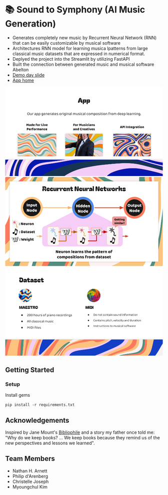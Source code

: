 # 📚 Sound to Symphony (AI Music Generation)

- Generates completely new music by Recurrent Neural Network (RNN) that can be easily customizable by musical software
- Architectures RNN model for learning musica lpatterns from large classical music datasets that are expressed in numerical format.
- Deplyed the project into the Streamlit by utilizing FastAPI
- Built the connection between generated music and musical software Abelton
- [Demo day slide](https://github.com/MyoungchulK/Sound_To_Symphony_LeWgon/blob/main/slide/Sound_to_symphony_Le_Wagon.pdf) 
- [App home](https://sound-to-symphony-hggkk6gcyupalttasetpiw.streamlit.app/)

![sc1](https://github.com/MyoungchulK/Sound_To_Symphony_LeWgon/blob/main/slide/sc1.png)
![sc2](https://github.com/MyoungchulK/Sound_To_Symphony_LeWgon/blob/main/slide/sc2.png)
![sc3](https://github.com/MyoungchulK/Sound_To_Symphony_LeWgon/blob/main/slide/sc3.png)
   

## Getting Started
### Setup

Install gems
```
pip install -r requirements.txt
```

## Acknowledgements
Inspired by Jane Mount's [Bibliophile](https://www.amazon.com/Bibliophile-Illustrated-Miscellany-Jane-Mount/dp/1452167230) and a story my father once told me: "Why do we keep books? ... We keep books because they remind us of the new perspectives and lessons we learned".

## Team Members
- Nathan H. Arnett
- Philip d'Arenberg
- Christelle Joseph
- Myoungchul Kim
